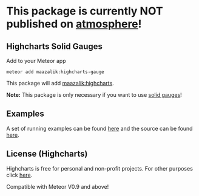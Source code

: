 # This package is currently NOT published on [atmosphere](www.atmosphere.com)!

## Highcharts Solid Gauges

Add to your Meteor app

```
meteor add maazalik:highcharts-gauge
```
This package will add [maazalik:highcharts](https://github.com/MaazAli/Meteor-HighCharts). 

**Note:** This package is only necessary if you want to use [solid gauges](http://www.highcharts.com/demo/gauge-solid)!

## Examples
A set of running examples can be found [here](http://highcharts-demo.meteor.com/) and the source can be found [here](https://github.com/jhuenges/highcharts-demo).

## License (Highcharts)

Highcharts is free for personal and non-profit projects. For other purposes click [here](http://shop.highsoft.com/highcharts.html).


Compatible with Meteor V0.9 and above!

